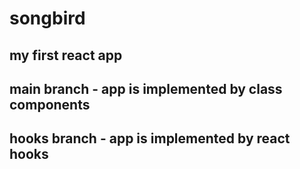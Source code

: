 # songbird
## my first react app

## main branch - app is implemented by class components
## hooks branch - app is implemented by react hooks
